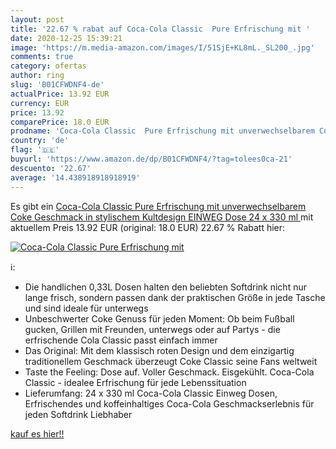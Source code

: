 ```yaml
---
layout: post
title: '22.67 % rabat auf Coca-Cola Classic  Pure Erfrischung mit '
date: 2020-12-25 15:39:21
image: 'https://m.media-amazon.com/images/I/51SjE+KL8mL._SL200_.jpg'
comments: true
category: ofertas
author: ring
slug: 'B01CFWDNF4-de'
actualPrice: 13.92 EUR
currency: EUR
price: 13.92
comparePrice: 18.0 EUR
prodname: 'Coca-Cola Classic  Pure Erfrischung mit unverwechselbarem Coke Geschmack in stylischem Kultdesign  EINWEG Dose  24 x 330 ml '
country: 'de'
flag: '🇩🇪'
buyurl: 'https://www.amazon.de/dp/B01CFWDNF4/?tag=tolees0ca-21'
descuento: '22.67'
average: '14.438918918918919'
---
```


Es gibt ein [Coca-Cola Classic  Pure Erfrischung mit unverwechselbarem Coke Geschmack in stylischem Kultdesign  EINWEG Dose  24 x 330 ml ](https://www.amazon.de/dp/B01CFWDNF4/?tag=tolees0ca-21) mit aktuellem Preis 13.92 EUR (original: 18.0 EUR) 22.67 % Rabatt hier:

[![Coca-Cola Classic  Pure Erfrischung mit ](https://m.media-amazon.com/images/I/51SjE+KL8mL._SL200_.jpg)](https://www.amazon.de/dp/B01CFWDNF4/?tag=tolees0ca-21)

ℹ️:

- Die handlichen 0,33L Dosen halten den beliebten Softdrink nicht nur lange frisch, sondern passen dank der praktischen Größe in jede Tasche und sind ideale für unterwegs
- Unbeschwerter Coke Genuss für jeden Moment: Ob beim Fußball gucken, Grillen mit Freunden, unterwegs oder auf Partys - die erfrischende Cola Classic passt einfach immer
- Das Original: Mit dem klassisch roten Design und dem einzigartig traditionellem Geschmack überzeugt Coke Classic seine Fans weltweit
- Taste the Feeling: Dose auf. Voller Geschmack. Eisgekühlt. Coca-Cola Classic - idealee Erfrischung für jede Lebenssituation
- Lieferumfang: 24 x 330 ml Coca-Cola Classic Einweg Dosen, Erfrischendes und koffeinhaltiges Coca-Cola Geschmackserlebnis für jeden Softdrink Liebhaber

[kauf es hier!!](https://www.amazon.de/dp/B01CFWDNF4/?tag=tolees0ca-21)
